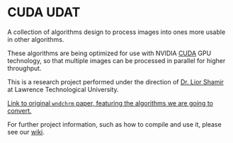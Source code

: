 # CUDA UDAT
A collection of algorithms design to process images into ones more usable in other algorithms.

These algorithms are being optimized for use with NVIDIA [CUDA](http://www.nvidia.com/object/cuda_home_new.html) GPU
technology, so that multiple images can be processed in parallel for higher throughput.

This is a research project performed under the direction of
[Dr. Lior Shamir](http://www.ltu.edu/arts_sciences/mathematics_computer_science/l_shamir.asp) at Lawrence Technological
University.

[Link to original `wndchrm` paper,
featuring the algorithms we are going to convert.](http://scfbm.biomedcentral.com/articles/10.1186/1751-0473-3-13)

For further project information, such as how to compile and use it, please see our [wiki](https://github.com/kjarosz/new_cuda_udat/wiki).
